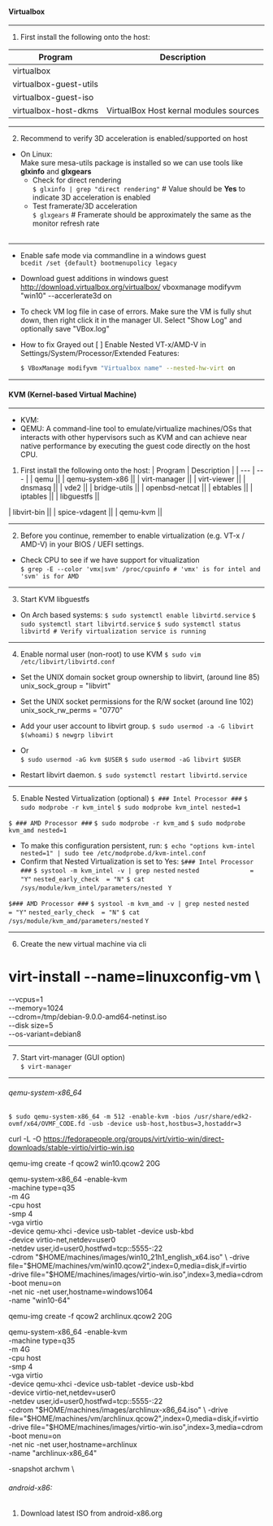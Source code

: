 #### Virtualbox  
- - -
1. First install the following onto the host:  

| Program | Description |
| --- | --- |
| virtualbox||  
| virtualbox-guest-utils | |  
| virtualbox-guest-iso | |  
| virtualbox-host-dkms | VirtualBox Host kernal modules sources |  
- - -
2. Recommend to verify 3D acceleration is enabled/supported on host  
- On Linux:  
Make sure mesa-utils package is installed so we can use tools like **glxinfo** and **glxgears**  
  - Check for direct rendering  
`$ glxinfo | grep "direct rendering"` # Value should be **Yes** to indicate 3D acceleration is enabled  
  - Test framerate/3D acceleration  
`$ glxgears` # Framerate should be approximately the same as the monitor refresh rate  
&emsp;
- - -
- Enable safe mode via commandline in a windows guest  
 `bcedit /set {default} bootmenupolicy legacy`  
- Download guest additions in windows guest  
  http://download.virtualbox.org/virtualbox/
vboxmanage modifyvm "win10" --accerlerate3d on
- To check VM log file in case of errors. Make sure the VM is fully shut down, then right click it in the manager UI. Select "Show Log" and optionally save "VBox.log"  

- How to fix Grayed out [ ] Enable Nested VT-x/AMD-V in Settings/System/Processor/Extended Features:  
  ```bash
  $ VBoxManage modifyvm "Virtualbox name" --nested-hw-virt on
  ```
- - -
#### KVM (Kernel-based Virtual Machine)  
- - -
- KVM:  
- QEMU: A command-line tool to emulate/virtualize machines/OSs that interacts with other hypervisors such as KVM and can achieve near native performance by executing the guest code directly on the host CPU.  
1. First install the following onto the host:
| Program | Description |
| --- | --- |
| qemu ||
| qemu-system-x86 ||
| virt-manager ||
| virt-viewer ||
| dnsmasq ||
| vde2 ||
| bridge-utils ||
| openbsd-netcat ||
| ebtables ||
| iptables ||
| libguestfs ||

| libvirt-bin ||
| spice-vdagent ||
| qemu-kvm ||
- - -
2. Before you continue, remember to enable virtualization (e.g. VT-x / AMD-V) in your BIOS / UEFI settings.
- Check CPU to see if we have support for vitualization  
`$ grep -E --color 'vmx|svm' /proc/cpuinfo # 'vmx' is for intel and 'svm' is for AMD`  
- - -
3. Start KVM libguestfs
- On Arch based systems:
`$ sudo systemctl enable libvirtd.service`
`$ sudo systemctl start libvirtd.service`
`$ sudo systemctl status libvirtd # Verify virtualization service is running`  
- - -
4. Enable normal user (non-root) to use KVM
`$ sudo vim /etc/libvirt/libvirtd.conf`
- Set the UNIX domain socket group ownership to libvirt, (around line 85)
unix_sock_group = "libvirt"

- Set the UNIX socket permissions for the R/W socket (around line 102)
unix_sock_rw_perms = "0770"

- Add your user account to libvirt group.
`$ sudo usermod -a -G libvirt $(whoami)`
`$ newgrp libvirt`
- Or  
`$ sudo usermod -aG kvm $USER`
`$ sudo usermod -aG libvirt $USER`

- Restart libvirt daemon.
`$ sudo systemctl restart libvirtd.service`
- - -
5. Enable Nested Virtualization (optional)
`$ ### Intel Processor ###`
`$ sudo modprobe -r kvm_intel`
`$ sudo modprobe kvm_intel nested=1`

`$ ### AMD Processor ###`
`$ sudo modprobe -r kvm_amd`
`$ sudo modprobe kvm_amd nested=1`
- To make this configuration persistent, run:
`$ echo "options kvm-intel nested=1" | sudo tee /etc/modprobe.d/kvm-intel.conf`
- Confirm that Nested Virtualization is set to Yes:
`$### Intel Processor ###`
`$ systool -m kvm_intel -v | grep nested`
    `nested              = "Y"`
    `nested_early_check  = "N"`
`$ cat /sys/module/kvm_intel/parameters/nested `
`Y`

`$### AMD Processor ###`
`$ systool -m kvm_amd -v | grep nested`
    `nested              = "Y"`
    `nested_early_check  = "N"`
`$ cat /sys/module/kvm_amd/parameters/nested`
`Y`
- - -
6. Create the new virtual machine via cli  
# virt-install --name=linuxconfig-vm \
--vcpus=1 \
--memory=1024 \
--cdrom=/tmp/debian-9.0.0-amd64-netinst.iso \
--disk size=5 \
--os-variant=debian8
- - -
7. Start virt-manager (GUI option)  
`$ virt-manager`
- - -
###### qemu-system-x86_64
`$ sudo qemu-system-x86_64 -m 512 -enable-kvm -bios /usr/share/edk2-ovmf/x64/OVMF_CODE.fd -usb -device usb-host,hostbus=3,hostaddr=3`

curl -L -O https://fedorapeople.org/groups/virt/virtio-win/direct-downloads/stable-virtio/virtio-win.iso

qemu-img create -f qcow2 win10.qcow2 20G

qemu-system-x86_64 -enable-kvm \
-machine type=q35 \
-m 4G \
-cpu host \
-smp 4 \
-vga virtio \
-device qemu-xhci -device usb-tablet -device usb-kbd \
-device virtio-net,netdev=user0 \
-netdev user,id=user0,hostfwd=tcp::5555-:22 \
-cdrom "$HOME/machines/images/win10_21h1_english_x64.iso" \
-drive file="$HOME/machines/vm/win10.qcow2",index=0,media=disk,if=virtio \
-drive file="$HOME/machines/images/virtio-win.iso",index=3,media=cdrom \
-boot menu=on \
-net nic -net user,hostname=windows1064 \
-name "win10-64"

qemu-img create -f qcow2 archlinux.qcow2 20G

qemu-system-x86_64 -enable-kvm \
-machine type=q35 \
-m 4G \
-cpu host \
-smp 4 \
-vga virtio \
-device qemu-xhci -device usb-tablet -device usb-kbd \
-device virtio-net,netdev=user0 \
-netdev user,id=user0,hostfwd=tcp::5555-:22 \
-cdrom "$HOME/machines/images/archlinux-x86_64.iso" \
-drive file="$HOME/machines/vm/archlinux.qcow2",index=0,media=disk,if=virtio \
-drive file="$HOME/machines/images/virtio-win.iso",index=3,media=cdrom \
-boot menu=on \
-net nic -net user,hostname=archlinux \
-name "archlinux-x86_64"

-snapshot archvm \

###### android-x86:
1. Download latest ISO from android-x86.org
